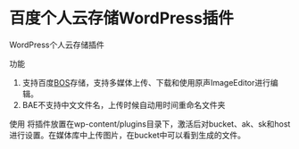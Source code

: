 # 百度个人云存储WordPress插件
WordPress个人云存储插件

功能
1. 支持百度<a href="http://bce.baidu.com/doc/BOS/ProductDescription.html" target="blank">BOS</a>存储，支持多媒体上传、下载和使用原声ImageEditor进行编辑。
2. BAE不支持中文文件名，上传时候自动用时间重命名文件夹

使用
将插件放置在wp-content/plugins目录下，激活后对bucket、ak、sk和host进行设置。在媒体库中上传图片，在bucket中可以看到生成的文件。